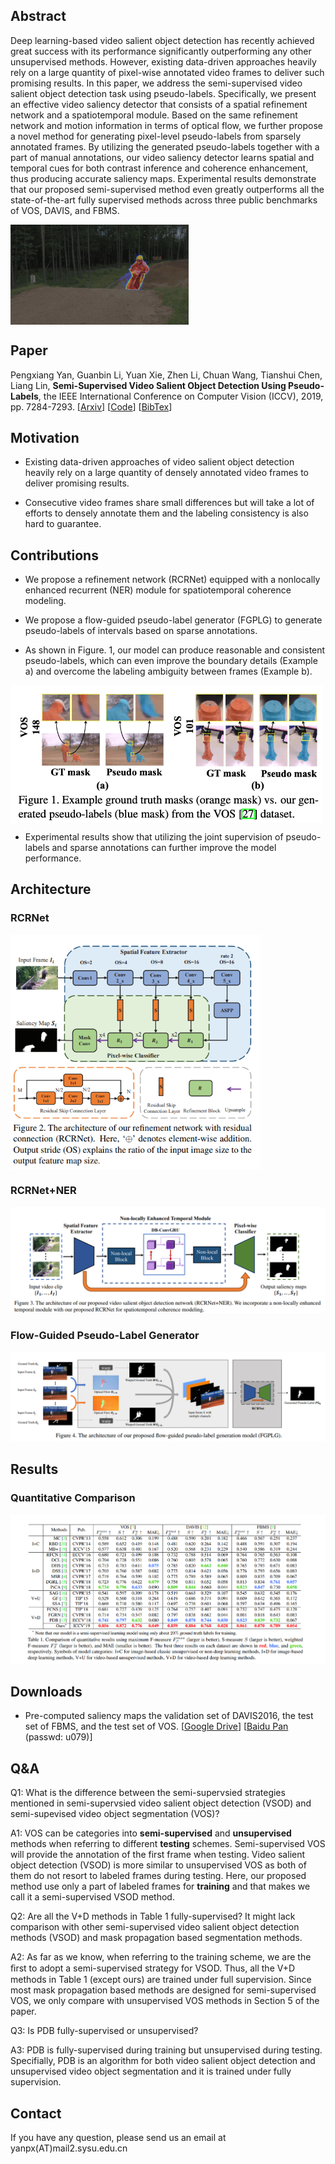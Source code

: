 ## Abstract

Deep learning-based video salient object detection has recently achieved great success with its performance significantly outperforming any other unsupervised methods. However, existing data-driven approaches heavily rely on a large quantity of pixel-wise annotated video frames to deliver such promising results. In this paper, we address the semi-supervised video salient object detection task using pseudo-labels. Specifically, we present an effective video saliency detector that consists of a spatial refinement network and a spatiotemporal module. Based on the same refinement network and motion information in terms of optical flow, we further propose a novel method for generating pixel-level pseudo-labels from sparsely annotated frames. By utilizing the generated pseudo-labels together with a part of manual annotations, our video saliency detector learns spatial and temporal cues for both contrast inference and coherence enhancement, thus producing accurate saliency maps. Experimental results demonstrate that our proposed semi-supervised method even greatly outperforms all the state-of-the-art fully supervised methods across three public benchmarks of VOS, DAVIS, and FBMS.

<img src="motorcross-jump.gif" align="middle">

## Paper

Pengxiang Yan, Guanbin Li, Yuan Xie, Zhen Li, Chuan Wang, Tianshui Chen, Liang Lin, **Semi-Supervised Video Salient Object Detection Using Pseudo-Labels**, the IEEE International Conference on Computer Vision (ICCV), 2019, pp. 7284-7293. [[Arxiv](https://arxiv.org/abs/1908.04051)] [[Code](https://github.com/Kinpzz/RCRNet-Pytorch)] [[BibTex](https://github.com/Kinpzz/RCRNet-Pytorch/raw/master/docs/bibtex.txt)]

## Motivation

* Existing data-driven approaches of video salient object detection heavily rely on a large quantity of densely annotated video frames to deliver promising results.

* Consecutive video frames share small differences but will take a lot of efforts to densely annotate them and the labeling consistency is also hard to guarantee. 

## Contributions

- We propose a refinement network (RCRNet) equipped with a nonlocally enhanced recurrent (NER) module for spatiotemporal coherence modeling. 

- We propose a flow-guided pseudo-label generator (FGPLG) to generate pseudo-labels of intervals based on sparse annotations.

- As shown in Figure. 1, our model can produce reasonable and consistent pseudo-labels, which can even improve the boundary details (Example a) and overcome the labeling ambiguity between frames (Example b).

<img src="pseudo_label_example.png" width="500px" align="middle">

- Experimental results show that utilizing the joint supervision of pseudo-labels and sparse annotations can further improve the model performance. 



## Architecture

### RCRNet

<img src="static_model.png" align="center" width="400px">

### RCRNet+NER

![video_model](video_model.png)

### Flow-Guided Pseudo-Label Generator

![pseudo_label_generator](pseudo_label_generator.png)

## Results

### Quantitative Comparison
![comp_video_sota](comp_video_sota.png)

## Downloads

* Pre-computed  saliency maps the validation set of DAVIS2016, the test set of FBMS, and the test set of VOS. [[Google Drive](https://drive.google.com/open?id=1feY3GdNBS-LUBt0UDWwpA3fl9yHI4Vxr)] [[Baidu Pan](https://pan.baidu.com/s/1oXBr9qxyF-8vvilvV5kcPg) (passwd: u079)]

## Q&A

Q1: What is the difference between the semi-supervsied strategies mentioned in semi-supervsied video salient object detection (VSOD) and semi-supevised video object segmentation (VOS)?

A1: VOS can be categories into **semi-supervised** and **unsupervised** methods when referring to different **testing** schemes. Semi-supervised VOS will provide the annotation of the first frame when testing. Video salient object detection (VSOD) is more similar to unsupervised VOS as both of them do not resort to labeled frames during testing. Here, our proposed method use only a part of labeled frames for **training** and that makes we call it a semi-supervised VSOD method.

Q2: Are all the V+D methods in Table 1 fully-supervised? It might lack comparison with other semi-supervised video salient object detection methods (VSOD) and mask propagation based segmentation methods.

A2: As far as we know, when referring to the training scheme, we are the ﬁrst to adopt a semi-supervised strategy for VSOD. Thus, all the V+D methods in Table 1 (except ours) are trained under full supervision. Since most mask propagation based methods are designed for semi-supervised VOS, we only compare with unsupervised VOS methods in Section 5 of the paper.

Q3: Is PDB fully-supervised or unsupervised?

A3: PDB is fully-supervised during training but unsupervised during testing. Specifially, PDB is an algorithm for both video salient object detection and unsupervised video object segmentation and it is trained under fully supervision.

## Contact

If you have any question, please send us an email at yanpx(AT)mail2.sysu.edu.cn